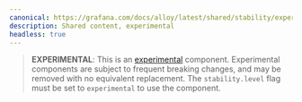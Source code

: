 ```yaml
---
canonical: https://grafana.com/docs/alloy/latest/shared/stability/experimental/
description: Shared content, experimental
headless: true
---
```


> **EXPERIMENTAL**: This is an [experimental][] component.
> Experimental components are subject to frequent breaking changes, and may be removed with no equivalent replacement.
> The `stability.level` flag must be set to `experimental` to use the component.

[experimental]: https://grafana.com/docs/release-life-cycle/
